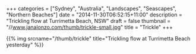 +++
categories = ["Sydney", "Australia", "Landscapes", "Seascapes", "Northern Beaches"]
date = "2014-11-30T06:52:15+11:00"
description = "Trickling flow at Turrimetta Beach, NSW"
draft = false
thumbnail = "//www.janalonzo.com/thumb/trickle-small.jpg"
title = "Trickle"
+++

{{% img srcname="/thumb/trickle" title="Trickling flow at Turrimetta Beach yesterday" %}}
